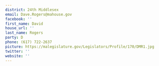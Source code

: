 ```yaml
---
district: 24th Middlesex
email: Dave.Rogers@mahouse.gov
facebook: ''
first_name: David
house_url: ''
last_name: Rogers
party: D
phone: (617) 722-2637
picture: https://malegislature.gov/Legislators/Profile/170/DMR1.jpg
twitter: ''
website: ''
---
```

